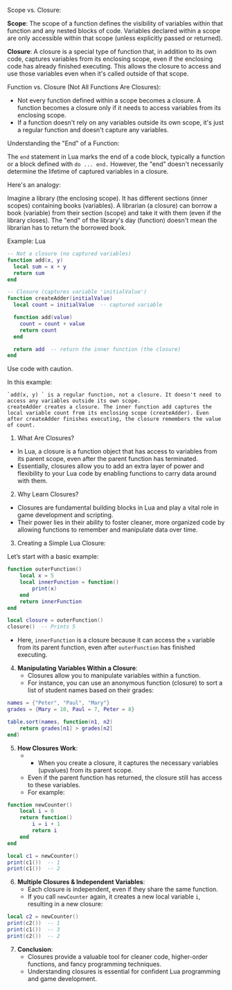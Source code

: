 Scope vs. Closure:

**Scope**: The scope of a function defines the visibility of variables within that function and any nested blocks of code. Variables declared within a scope are only accessible within that scope (unless explicitly passed or returned).

**Closure**: A closure is a special type of function that, in addition to its own code, captures variables from its enclosing scope, even if the enclosing code has already finished executing. This allows the closure to access and use those variables even when it's called outside of that scope.

Function vs. Closure (Not All Functions Are Closures):

- Not every function defined within a scope becomes a closure. A function becomes a closure only if it needs to access variables from its enclosing scope.
- If a function doesn't rely on any variables outside its own scope, it's just a regular function and doesn't capture any variables.

Understanding the "End" of a Function:

The `end` statement in Lua marks the end of a code block, typically a function or a block defined with `do ... end.`
    However, the "end" doesn't necessarily determine the lifetime of captured variables in a closure.

Here's an analogy:

Imagine a library (the enclosing scope). It has different sections (inner scopes) containing books (variables). A librarian (a closure) can borrow a book (variable) from their section (scope) and take it with them (even if the library closes). The "end" of the library's day (function) doesn't mean the librarian has to return the borrowed book.

Example:
Lua
```lua
-- Not a closure (no captured variables)
function add(x, y)
  local sum = x + y
  return sum
end

-- Closure (captures variable 'initialValue')
function createAdder(initialValue)
  local count = initialValue  -- captured variable

  function add(value)
    count = count + value
    return count
  end

  return add  -- return the inner function (the closure)
end
```
Use code with caution.

In this example:

    `add(x, y) ` is a regular function, not a closure. It doesn't need to access any variables outside its own scope.
    createAdder creates a closure. The inner function add captures the local variable count from its enclosing scope (createAdder). Even after createAdder finishes executing, the closure remembers the value of count.



1. What Are Closures?

- In Lua, a closure is a function object that has access to variables from its parent scope, even after the parent function has terminated.
- Essentially, closures allow you to add an extra layer of power and flexibility to your Lua code by enabling functions to carry data around with them.

2. Why Learn Closures?

- Closures are fundamental building blocks in Lua and play a vital role in game development and scripting.
- Their power lies in their ability to foster cleaner, more organized code by allowing functions to remember and manipulate data over time.

3. Creating a Simple Lua Closure:

Let’s start with a basic example:
```lua
function outerFunction()
    local x = 5
    local innerFunction = function()
        print(x)
    end
    return innerFunction
end

local closure = outerFunction()
closure()  -- Prints 5

```
- Here, `innerFunction` is a closure because it can access the `x` variable from its parent function, even after `outerFunction` has finished executing.

4. **Manipulating Variables Within a Closure**:
	- Closures allow you to manipulate variables within a function.
	- For instance, you can use an anonymous function (closure) to sort a list of student names based on their grades:

```lua
names = {"Peter", "Paul", "Mary"}
grades = {Mary = 10, Paul = 7, Peter = 8}

table.sort(names, function(n1, n2)
    return grades[n1] > grades[n2]
end)

```

5. **How Closures Work**:
	- - When you create a closure, it captures the necessary variables (upvalues) from its parent scope.
	- Even if the parent function has returned, the closure still has access to these variables.
	- For example:
```lua
function newCounter()
    local i = 0
    return function()
        i = i + 1
        return i
    end
end

local c1 = newCounter()
print(c1())  -- 1
print(c1())  -- 2

```

6. **Multiple Closures & Independent Variables**:
	- Each closure is independent, even if they share the same function.
	- If you call `newCounter` again, it creates a new local variable `i`, resulting in a new closure:
```lua
local c2 = newCounter()
print(c2())  -- 1
print(c1())  -- 3
print(c2())  -- 2

```
7. **Conclusion**:
	- Closures provide a valuable tool for cleaner code, higher-order functions, and fancy programming techniques.
	- Understanding closures is essential for confident Lua programming and game development.